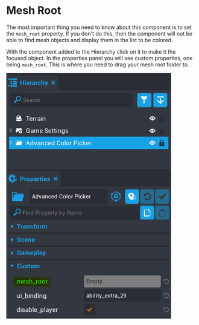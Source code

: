 # Mesh Root

The most important thing you need to know about this component is to set the `mesh_root` property.  If you don't do this, then the component will not be able to find mesh objects and display them in the list to be colored.

With the component added to the Hierarchy click on it to make it the focused object.  In the properties panel you will see custom properties, one being `mesh_root`.  This is where you need to drag your mesh root folder to.

![](images/mesh_root.png)